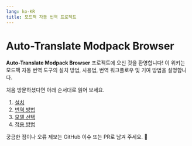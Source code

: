 ```yaml
---
lang: ko-KR
title: 모드팩 자동 번역 프로젝트
---
```


# Auto-Translate Modpack Browser

**Auto-Translate Modpack Browser** 프로젝트에 오신 것을 환영합니다! 이 위키는 모드팩 자동 번역 도구의 설치 방법, 사용법, 번역 워크플로우 및 기여 방법을 설명합니다.

처음 방문하셨다면 아래 순서대로 읽어 보세요.

1. [설치](/guide#설치)
2. [번역 방법](/guide#번역-방법)
3. [모델 선택](/guide#모델-선택)
4. [적용 방법](/guide#적용-방법)

궁금한 점이나 오류 제보는 GitHub 이슈 또는 PR로 남겨 주세요. 🎉 